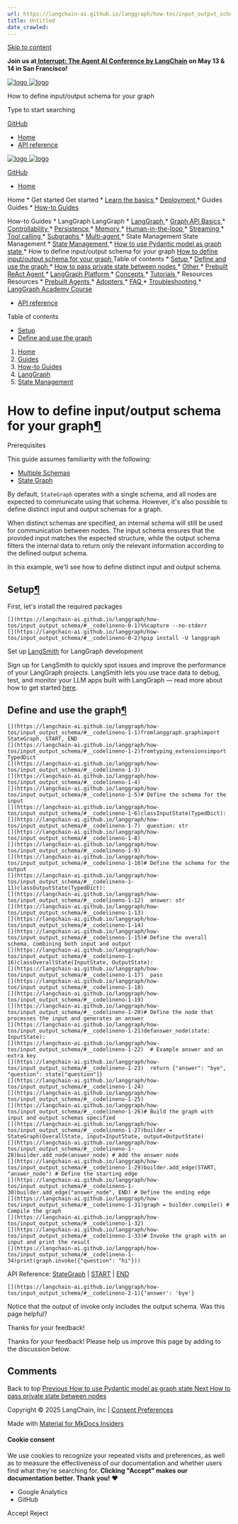 ```yaml
---
url: https://langchain-ai.github.io/langgraph/how-tos/input_output_schema/
title: Untitled
date_crawled: 
---
```


[ Skip to content ](https://langchain-ai.github.io/langgraph/how-tos/input_output_schema/#how-to-define-inputoutput-schema-for-your-graph)

**Join us at[ Interrupt: The Agent AI Conference by LangChain](https://interrupt.langchain.com/) on May 13 & 14 in San Francisco!**

[ ![logo](https://langchain-ai.github.io/langgraph/static/wordmark_dark.svg) ![logo](https://langchain-ai.github.io/langgraph/static/wordmark_light.svg) ](https://langchain-ai.github.io/langgraph/)

How to define input/output schema for your graph 

[ ](https://langchain-ai.github.io/langgraph/how-tos/input_output_schema/?q= "Share")

Type to start searching

[ GitHub  ](https://github.com/langchain-ai/langgraph "Go to repository")

  * [ Home ](https://langchain-ai.github.io/langgraph/)
  * [ API reference ](https://langchain-ai.github.io/langgraph/reference/graphs/)



[ ![logo](https://langchain-ai.github.io/langgraph/static/wordmark_dark.svg) ![logo](https://langchain-ai.github.io/langgraph/static/wordmark_light.svg) ](https://langchain-ai.github.io/langgraph/)

[ GitHub  ](https://github.com/langchain-ai/langgraph "Go to repository")

  * [ Home  ](https://langchain-ai.github.io/langgraph/)

Home 
    * Get started  Get started 
      * [ Learn the basics  ](https://langchain-ai.github.io/langgraph/tutorials/introduction/)
      * [ Deployment  ](https://langchain-ai.github.io/langgraph/tutorials/deployment/)
    * Guides  Guides 
      * [ How-to Guides  ](https://langchain-ai.github.io/langgraph/how-tos/)

How-to Guides 
        * LangGraph  LangGraph 
          * [ LangGraph  ](https://langchain-ai.github.io/langgraph/how-tos#langgraph)
          * [ Graph API Basics  ](https://langchain-ai.github.io/langgraph/how-tos#graph-api-basics)
          * [ Controllability  ](https://langchain-ai.github.io/langgraph/how-tos#controllability)
          * [ Persistence  ](https://langchain-ai.github.io/langgraph/how-tos#persistence)
          * [ Memory  ](https://langchain-ai.github.io/langgraph/how-tos#memory)
          * [ Human-in-the-loop  ](https://langchain-ai.github.io/langgraph/how-tos#human-in-the-loop)
          * [ Streaming  ](https://langchain-ai.github.io/langgraph/how-tos#streaming)
          * [ Tool calling  ](https://langchain-ai.github.io/langgraph/how-tos#tool-calling)
          * [ Subgraphs  ](https://langchain-ai.github.io/langgraph/how-tos#subgraphs)
          * [ Multi-agent  ](https://langchain-ai.github.io/langgraph/how-tos#multi-agent)
          * State Management  State Management 
            * [ State Management  ](https://langchain-ai.github.io/langgraph/how-tos#state-management)
            * [ How to use Pydantic model as graph state  ](https://langchain-ai.github.io/langgraph/how-tos/state-model/)
            * How to define input/output schema for your graph  [ How to define input/output schema for your graph  ](https://langchain-ai.github.io/langgraph/how-tos/input_output_schema/) Table of contents 
              * [ Setup  ](https://langchain-ai.github.io/langgraph/how-tos/input_output_schema/#setup)
              * [ Define and use the graph  ](https://langchain-ai.github.io/langgraph/how-tos/input_output_schema/#define-and-use-the-graph)
            * [ How to pass private state between nodes  ](https://langchain-ai.github.io/langgraph/how-tos/pass_private_state/)
          * [ Other  ](https://langchain-ai.github.io/langgraph/how-tos#other)
          * [ Prebuilt ReAct Agent  ](https://langchain-ai.github.io/langgraph/how-tos#prebuilt-react-agent)
        * [ LangGraph Platform  ](https://langchain-ai.github.io/langgraph/how-tos#langgraph-platform)
      * [ Concepts  ](https://langchain-ai.github.io/langgraph/concepts/)
      * [ Tutorials  ](https://langchain-ai.github.io/langgraph/tutorials/)
    * Resources  Resources 
      * [ Prebuilt Agents  ](https://langchain-ai.github.io/langgraph/prebuilt/)
      * [ Adopters  ](https://langchain-ai.github.io/langgraph/adopters/)
      * [ FAQ  ](https://langchain-ai.github.io/langgraph/concepts/faq/)
      * [ Troubleshooting  ](https://langchain-ai.github.io/langgraph/troubleshooting/errors/)
      * [ LangGraph Academy Course  ](https://academy.langchain.com/courses/intro-to-langgraph)
  * [ API reference  ](https://langchain-ai.github.io/langgraph/reference/graphs/)



Table of contents 

  * [ Setup  ](https://langchain-ai.github.io/langgraph/how-tos/input_output_schema/#setup)
  * [ Define and use the graph  ](https://langchain-ai.github.io/langgraph/how-tos/input_output_schema/#define-and-use-the-graph)



  1. [ Home  ](https://langchain-ai.github.io/langgraph/)
  2. [ Guides  ](https://langchain-ai.github.io/langgraph/how-tos/)
  3. [ How-to Guides  ](https://langchain-ai.github.io/langgraph/how-tos/)
  4. [ LangGraph  ](https://langchain-ai.github.io/langgraph/how-tos#langgraph)
  5. [ State Management  ](https://langchain-ai.github.io/langgraph/how-tos#state-management)

[ ](https://github.com/langchain-ai/langgraph/edit/main/docs/docs/how-tos/input_output_schema.ipynb "Edit this page")

# How to define input/output schema for your graph[¶](https://langchain-ai.github.io/langgraph/how-tos/input_output_schema/#how-to-define-inputoutput-schema-for-your-graph "Permanent link")

Prerequisites

This guide assumes familiarity with the following: 

  * [ Multiple Schemas ](https://langchain-ai.github.io/langgraph/concepts/low_level/#multiple-schemas)
  * [ State Graph ](https://langchain-ai.github.io/langgraph/concepts/low_level/#stategraph)



By default, `StateGraph` operates with a single schema, and all nodes are expected to communicate using that schema. However, it's also possible to define distinct input and output schemas for a graph.

When distinct schemas are specified, an internal schema will still be used for communication between nodes. The input schema ensures that the provided input matches the expected structure, while the output schema filters the internal data to return only the relevant information according to the defined output schema.

In this example, we'll see how to define distinct input and output schema.

## Setup[¶](https://langchain-ai.github.io/langgraph/how-tos/input_output_schema/#setup "Permanent link")

First, let's install the required packages

```
[](https://langchain-ai.github.io/langgraph/how-tos/input_output_schema/#__codelineno-0-1)%%capture --no-stderr
[](https://langchain-ai.github.io/langgraph/how-tos/input_output_schema/#__codelineno-0-2)%pip install -U langgraph

```


Set up [LangSmith](https://smith.langchain.com) for LangGraph development

Sign up for LangSmith to quickly spot issues and improve the performance of your LangGraph projects. LangSmith lets you use trace data to debug, test, and monitor your LLM apps built with LangGraph — read more about how to get started [here](https://docs.smith.langchain.com). 

## Define and use the graph[¶](https://langchain-ai.github.io/langgraph/how-tos/input_output_schema/#define-and-use-the-graph "Permanent link")

```
[](https://langchain-ai.github.io/langgraph/how-tos/input_output_schema/#__codelineno-1-1)fromlanggraph.graphimport StateGraph, START, END
[](https://langchain-ai.github.io/langgraph/how-tos/input_output_schema/#__codelineno-1-2)fromtyping_extensionsimport TypedDict
[](https://langchain-ai.github.io/langgraph/how-tos/input_output_schema/#__codelineno-1-3)
[](https://langchain-ai.github.io/langgraph/how-tos/input_output_schema/#__codelineno-1-4)
[](https://langchain-ai.github.io/langgraph/how-tos/input_output_schema/#__codelineno-1-5)# Define the schema for the input
[](https://langchain-ai.github.io/langgraph/how-tos/input_output_schema/#__codelineno-1-6)classInputState(TypedDict):
[](https://langchain-ai.github.io/langgraph/how-tos/input_output_schema/#__codelineno-1-7)  question: str
[](https://langchain-ai.github.io/langgraph/how-tos/input_output_schema/#__codelineno-1-8)
[](https://langchain-ai.github.io/langgraph/how-tos/input_output_schema/#__codelineno-1-9)
[](https://langchain-ai.github.io/langgraph/how-tos/input_output_schema/#__codelineno-1-10)# Define the schema for the output
[](https://langchain-ai.github.io/langgraph/how-tos/input_output_schema/#__codelineno-1-11)classOutputState(TypedDict):
[](https://langchain-ai.github.io/langgraph/how-tos/input_output_schema/#__codelineno-1-12)  answer: str
[](https://langchain-ai.github.io/langgraph/how-tos/input_output_schema/#__codelineno-1-13)
[](https://langchain-ai.github.io/langgraph/how-tos/input_output_schema/#__codelineno-1-14)
[](https://langchain-ai.github.io/langgraph/how-tos/input_output_schema/#__codelineno-1-15)# Define the overall schema, combining both input and output
[](https://langchain-ai.github.io/langgraph/how-tos/input_output_schema/#__codelineno-1-16)classOverallState(InputState, OutputState):
[](https://langchain-ai.github.io/langgraph/how-tos/input_output_schema/#__codelineno-1-17)  pass
[](https://langchain-ai.github.io/langgraph/how-tos/input_output_schema/#__codelineno-1-18)
[](https://langchain-ai.github.io/langgraph/how-tos/input_output_schema/#__codelineno-1-19)
[](https://langchain-ai.github.io/langgraph/how-tos/input_output_schema/#__codelineno-1-20)# Define the node that processes the input and generates an answer
[](https://langchain-ai.github.io/langgraph/how-tos/input_output_schema/#__codelineno-1-21)defanswer_node(state: InputState):
[](https://langchain-ai.github.io/langgraph/how-tos/input_output_schema/#__codelineno-1-22)  # Example answer and an extra key
[](https://langchain-ai.github.io/langgraph/how-tos/input_output_schema/#__codelineno-1-23)  return {"answer": "bye", "question": state["question"]}
[](https://langchain-ai.github.io/langgraph/how-tos/input_output_schema/#__codelineno-1-24)
[](https://langchain-ai.github.io/langgraph/how-tos/input_output_schema/#__codelineno-1-25)
[](https://langchain-ai.github.io/langgraph/how-tos/input_output_schema/#__codelineno-1-26)# Build the graph with input and output schemas specified
[](https://langchain-ai.github.io/langgraph/how-tos/input_output_schema/#__codelineno-1-27)builder = StateGraph(OverallState, input=InputState, output=OutputState)
[](https://langchain-ai.github.io/langgraph/how-tos/input_output_schema/#__codelineno-1-28)builder.add_node(answer_node) # Add the answer node
[](https://langchain-ai.github.io/langgraph/how-tos/input_output_schema/#__codelineno-1-29)builder.add_edge(START, "answer_node") # Define the starting edge
[](https://langchain-ai.github.io/langgraph/how-tos/input_output_schema/#__codelineno-1-30)builder.add_edge("answer_node", END) # Define the ending edge
[](https://langchain-ai.github.io/langgraph/how-tos/input_output_schema/#__codelineno-1-31)graph = builder.compile() # Compile the graph
[](https://langchain-ai.github.io/langgraph/how-tos/input_output_schema/#__codelineno-1-32)
[](https://langchain-ai.github.io/langgraph/how-tos/input_output_schema/#__codelineno-1-33)# Invoke the graph with an input and print the result
[](https://langchain-ai.github.io/langgraph/how-tos/input_output_schema/#__codelineno-1-34)print(graph.invoke({"question": "hi"}))

```


API Reference: [StateGraph](https://langchain-ai.github.io/langgraph/reference/graphs/#langgraph.graph.state.StateGraph) | [START](https://langchain-ai.github.io/langgraph/reference/constants/#langgraph.constants.START) | [END](https://langchain-ai.github.io/langgraph/reference/constants/#langgraph.constants.END)

```
[](https://langchain-ai.github.io/langgraph/how-tos/input_output_schema/#__codelineno-2-1){'answer': 'bye'}

```


Notice that the output of invoke only includes the output schema.  Was this page helpful? 

Thanks for your feedback! 

Thanks for your feedback! Please help us improve this page by adding to the discussion below. 

## Comments

Back to top  [ Previous  How to use Pydantic model as graph state  ](https://langchain-ai.github.io/langgraph/how-tos/state-model/) [ Next  How to pass private state between nodes  ](https://langchain-ai.github.io/langgraph/how-tos/pass_private_state/)

Copyright © 2025 LangChain, Inc | [Consent Preferences](https://langchain-ai.github.io/langgraph/how-tos/input_output_schema/#__consent)

Made with [ Material for MkDocs Insiders ](https://squidfunk.github.io/mkdocs-material/)

[ ](https://langchain-ai.github.io/langgraphjs/ "langchain-ai.github.io") [ ](https://github.com/langchain-ai/langgraph "github.com") [ ](https://twitter.com/LangChainAI "twitter.com")

#### Cookie consent

We use cookies to recognize your repeated visits and preferences, as well as to measure the effectiveness of our documentation and whether users find what they're searching for. **Clicking "Accept" makes our documentation better. Thank you!** ❤️

  * Google Analytics 
  * GitHub 



Accept Reject
